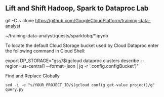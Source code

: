 ## Lift and Shift Hadoop, Spark to Dataproc Lab

git -C ~ clone https://github.com/GoogleCloudPlatform/training-data-analyst

~/training-data-analyst/quests/sparktobq/\*.ipynb

To locate the default Cloud Storage bucket used by Cloud Dataproc enter the following command in Cloud Shell:

export DP_STORAGE="gs://$(gcloud dataproc clusters describe <CLUSTER-NAME> --region=us-central1 --format=json | jq -r '.config.configBucket')"

Find and Replace Globally

`sed -i -e "s/YOUR_PROJECT_ID/$(gcloud config get-value project)/g" query.py`
